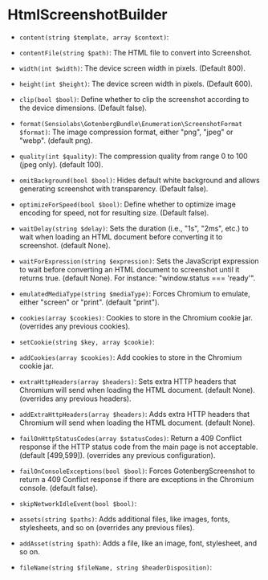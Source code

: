 HtmlScreenshotBuilder
=====================

* `content(string $template, array $context)`: 

* `contentFile(string $path)`: 
The HTML file to convert into Screenshot.

* `width(int $width)`: 
The device screen width in pixels. (Default 800).

* `height(int $height)`: 
The device screen width in pixels. (Default 600).

* `clip(bool $bool)`: 
Define whether to clip the screenshot according to the device dimensions. (Default false).

* `format(Sensiolabs\GotenbergBundle\Enumeration\ScreenshotFormat $format)`: 
The image compression format, either "png", "jpeg" or "webp". (default png).

* `quality(int $quality)`: 
The compression quality from range 0 to 100 (jpeg only). (default 100).

* `omitBackground(bool $bool)`: 
Hides default white background and allows generating screenshot with
transparency. (Default false).

* `optimizeForSpeed(bool $bool)`: 
Define whether to optimize image encoding for speed, not for resulting size. (Default false).

* `waitDelay(string $delay)`: 
Sets the duration (i.e., "1s", "2ms", etc.) to wait when loading an HTML
document before converting it to screenshot. (default None).

* `waitForExpression(string $expression)`: 
Sets the JavaScript expression to wait before converting an HTML
document to screenshot until it returns true. (default None).
For instance: "window.status === 'ready'".

* `emulatedMediaType(string $mediaType)`: 
Forces Chromium to emulate, either "screen" or "print". (default "print").

* `cookies(array $cookies)`: 
Cookies to store in the Chromium cookie jar. (overrides any previous cookies).

* `setCookie(string $key, array $cookie)`: 

* `addCookies(array $cookies)`: 
Add cookies to store in the Chromium cookie jar.

* `extraHttpHeaders(array $headers)`: 
Sets extra HTTP headers that Chromium will send when loading the HTML
document. (default None). (overrides any previous headers).

* `addExtraHttpHeaders(array $headers)`: 
Adds extra HTTP headers that Chromium will send when loading the HTML
document. (default None).

* `failOnHttpStatusCodes(array $statusCodes)`: 
Return a 409 Conflict response if the HTTP status code from
the main page is not acceptable. (default [499,599]). (overrides any previous configuration).

* `failOnConsoleExceptions(bool $bool)`: 
Forces GotenbergScreenshot to return a 409 Conflict response if there are
exceptions in the Chromium console. (default false).

* `skipNetworkIdleEvent(bool $bool)`: 

* `assets(string $paths)`: 
Adds additional files, like images, fonts, stylesheets, and so on (overrides any previous files).

* `addAsset(string $path)`: 
Adds a file, like an image, font, stylesheet, and so on.

* `fileName(string $fileName, string $headerDisposition)`: 

